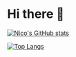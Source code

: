 # Hi there 👋

[![Nico's GitHub stats](https://github-readme-stats.vercel.app/api?username=Nicolas-zn)](https://github.com/anuraghazra/github-readme-stats)

[![Top Langs](https://github-readme-stats.vercel.app/api/top-langs/?username=Nicolas-zn&layout=compact)](https://github.com/anuraghazra/github-readme-stats)

<!--
**Nicolas-zn/Nicolas-zn** is a ✨ _special_ ✨ repository because its `README.md` (this file) appears on your GitHub profile.

Here are some ideas to get you started:

- 🔭 I’m currently working on ...
- 🌱 I’m currently learning ...
- 👯 I’m looking to collaborate on ...
- 🤔 I’m looking for help with ...
- 💬 Ask me about ...
- 📫 How to reach me: ...
- 😄 Pronouns: ...
- ⚡ Fun fact: ...
-->
